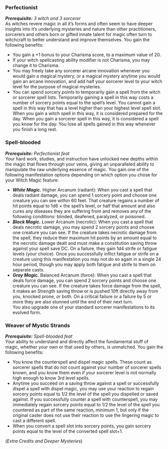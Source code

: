 ### Perfectionist 
***Prerequisite:** 3 witch and 3 sorcerer* <br>
As witches revere magic in all it’s forms and often seem to have deeper insights into it’s underlying mysteries and nature than other practitioners, sorcerers and others born or gifted innate talent for magic often turn to witchcraft to better understand and improve themselves. You gain the following benefits: 
- You gain a +1 bonus to your Charisma score, to a maximum value of 20. 
- If your witch spellcasting ability modifier is not Charisma, you may change it to Charisma. 
- You may freely take any sorcerer arcane innovation whenever you would gain a magical mystery, or a magical mystery anytime you would gain an arcane innovation, and add half your sorcerer level to your witch level for the purpose of magical mysteries. 
- You can spend sorcery points to temporarily gain a spell from the witch or sorcerer spell lists. Temporarily gaining a spell in this way costs a number of sorcery points equal to the spell’s level. You cannot gain a spell in this way that has a level higher than your highest level spell slot. When you gain a witch spell in this way, it is considered prepared for the day. When you gain a sorcerer spell in this way, it is considered a spell you know for the day. You lose all spells gained in this way whenever you finish a long rest.

### Spell-blooded 
***Prerequisite:** Perfectionist feat* <br>
Your hard work, studies, and instruction have unlocked new depths within the magic that flows through your veins, giving an unparalleled ability to manipulate the raw underlying essence of magic. You gain one of the following manifestation options depending on which option you chose for your Witch Magic feature: 
- ***White Magic.*** Higher Arcanum (radiant): When you cast a spell that deals radiant damage, you can spend 1 sorcery point and choose one creature you can see within 60 feet. That creature regains a number of hit points equal to 1d6 × the spell’s level, or half that amount and also cures any diseases they are suffering from and removes any of the following conditions: blinded, deafened, paralyzed, or poisoned. 
- ***Black Magic.*** Lower Arcanum (necrotic): When you cast a spell that deals necrotic damage, you may spend 2 sorcery points and choose one creature you can see. If the creature takes necrotic damage from the spell, they reduce their maximum hit points by an amount equal to the necrotic damage dealt and must make a constitution saving throw against your spell save DC. On a failure, they gain 1d4 strife or fatigue levels (your choice). Once you successfully inflict fatigue or strife on a creature using this manifestation you may not do so again in a single 24 hour period, though you may apply both fatigue and strife to them on separate casts. 
- ***Gray Magic.*** Balanced Arcanum (force): When you cast a spell that deals force damage, you can spend 2 sorcery points and choose one creature you can see. If the creature takes force damage from the spell, it makes an Strength saving throw or is pushed 10ft directly away from you, knocked prone, or both. On a critical failure or a failure by 5 or more they are also stunned until the end of their next turn. <br>
You also upgrade one of your standard sorcerer manifestations to its evolved form. 

### Weaver of Mystic Strands 
***Prerequisite:** Spell-blooded feat* <br>
Your ability to understand and directly affect the fundamental stuff of magic, whether your own or that used by others, is unmatched. You gain the following benefits: 
- You know the counterspell and dispel magic spells. These count as sorcerer spells that do not count against your number of sorcerer spells known, and you know them even if your sorcerer level is not normally high enough to know 3rd level spells. 
- Anytime you succeed on a saving throw against a spell or successfully dispel a spell with dispel magic, you may use your reaction to regain sorcery points equal to 1/2 the level of the spell you dispelled or saved against. If you successfully counter a spell with counterspell, you may immediately regain sorcery points equal to 1/2 the level of the spell you countered as part of the same reaction, minimum 1, but only if the original caster does not use their reaction to use the lingering magic to cast a different spell. 
- When you convert a spell slot into sorcery points, you gain sorcery points equal to the level of the converted spell slot+1.

(*Extra Credits and Deeper Mysteries*)